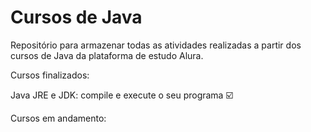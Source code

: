 # Cursos de Java

Repositório para armazenar todas as atividades realizadas a partir dos cursos de Java da plataforma de estudo Alura. 

Cursos finalizados:

Java JRE e JDK: compile e execute o seu programa ☑️



Cursos em andamento: 
